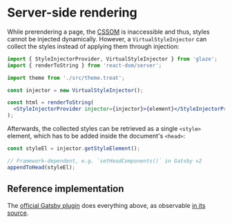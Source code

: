 # Server-side rendering

While prerendering a page, the [CSSOM][] is inaccessible and thus, styles cannot be injected dynamically. However, a `VirtualStyleInjector` can collect the styles instead of applying them through injection:

```jsx
import { StyleInjectorProvider, VirtualStyleInjector } from 'glaze';
import { renderToString } from 'react-dom/server';

import theme from './src/theme.treat';

const injector = new VirtualStyleInjector();

const html = renderToString(
  <StyleInjectorProvider injector={injector}>{element}</StyleInjectorProvider>,
);
```

Afterwards, the collected styles can be retrieved as a single `<style>` element, which has to be added inside the document's `<head>`:

```jsx
const styleEl = injector.getStyleElement();

// Framework-dependent, e.g. `setHeadComponents()` in Gatsby v2
appendToHead(styleEl);
```

## Reference implementation

The [official Gatsby plugin](https://www.npmjs.com/package/gatsby-plugin-glaze) does everything above, as observable [in its source](../packages/gatsby-plugin-glaze/gatsby-ssr.js).

[cssom]: https://developer.mozilla.org/docs/Web/API/CSS_Object_Model
